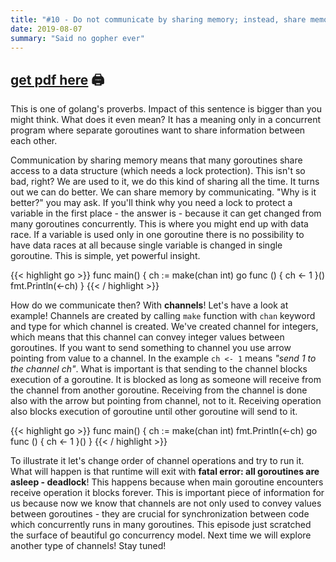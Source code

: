 ```yaml
---
title: "#10 - Do not communicate by sharing memory; instead, share memory by communicating"
date: 2019-08-07
summary: "Said no gopher ever"
---
```


## [get pdf here](/gott/episode10.pdf) 🖨

This is one of golang's proverbs. Impact of this sentence is bigger than you might think. What does it even mean? It has a meaning only in a concurrent program where separate goroutines want to share information between each other.

Communication by sharing memory means that many goroutines share access to a data structure (which needs a lock protection). This isn't so bad, right? We are used to it, we do this kind of sharing all the time. It turns out we can do better. We can share memory by communicating. "Why is it better?" you may ask. If you'll think why you need a lock to protect a variable in the first place - the answer is - because it can get changed from many goroutines concurrently. This is where you might end up with data race.
If a variable is used only in one goroutine there is no possibility to have data races at all because single variable is changed in single goroutine. This is simple, yet powerful insight. 

{{< highlight go >}}
func main() {
    ch := make(chan int)
    go func () {
        ch <- 1
    }()
    fmt.Println(<-ch)
}
{{< / highlight >}}

How do we communicate then? With **channels**!
Let's have a look at example! Channels are created by calling `make` function with `chan` keyword and type for which channel is created. We've created channel for integers, which means that this channel can convey integer values between goroutines. If you want to send something to channel you use arrow pointing from value to a channel. In the example `ch <- 1` means *"send 1 to the channel ch"*. What is important is that sending to the channel blocks execution of a goroutine. It is blocked as long as someone will receive from the channel from another goroutine. Receiving from the channel is done also with the arrow but pointing from channel, not to it. Receiving operation also blocks execution of goroutine until other goroutine will send to it. 

{{< highlight go >}}
func main() {
    ch := make(chan int)
    fmt.Println(<-ch)
    go func () {
        ch <- 1
    }()
}
{{< / highlight >}}

To illustrate it let's change order of channel operations and try to run it. What will happen is that runtime will exit with **fatal error: all goroutines are asleep - deadlock**! This happens because when main goroutine encounters receive operation it blocks forever. This is important piece of information for us because now we know that channels are not only used to convey values between goroutines - they are crucial for synchronization between code which concurrently runs in many goroutines.
This episode just scratched the surface of beautiful go concurrency model. Next time we will explore another type of channels! Stay tuned!
